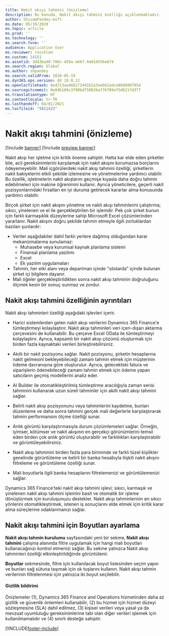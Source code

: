 ```yaml
---
title: Nakit akışı tahmini (önizleme)
description: Bu konuda, Nakit akışı tahmini özelliği açıklanmaktadır.
author: ShivamPandey-msft
ms.date: 05/19/2020
ms.topic: article
ms.prod: ''
ms.technology: ''
ms.search.form: ''
audience: Application User
ms.reviewer: roschlom
ms.custom: 14151
ms.assetid: 3d43ba40-780c-459a-a66f-9a01d556e674
ms.search.region: Global
ms.author: shpandey
ms.search.validFrom: 2020-05-19
ms.dyn365.ops.version: AX 10.0.12
ms.openlocfilehash: 6e4713aa4662714d1b2a3eeb62adce8608907054
ms.sourcegitcommit: 0e8db169c3f90bd750826af76709ef5d621fd377
ms.translationtype: HT
ms.contentlocale: tr-TR
ms.lasthandoff: 04/01/2021
ms.locfileid: "5811423"
---
```

# <a name="cash-flow-forecast-preview"></a>Nakit akışı tahmini (önizleme)

[!include [banner](../includes/banner.md)]
[!include [preview banner](../includes/preview-banner.md)]

Nakit akışı her işletme için kritik öneme sahiptir. Hatta kar elde eden şirketler bile, acil gereksinimlerini karşılamak için nakit akışını korumazsa borçlarını ödeyemeyebilir. Mali içgörülerdeki nakit akışı tahmini özelliği, şirketlerin nakit bakiyelerini etkili şekilde izlemesine ve yönetmelerine yardımcı olabilir. Bu özellik, işletmelerin nakit akışlarını geçmişe kıyasla daha doğru tahmin edebilmeleri için makine öğrenimini kullanır. Ayrıca yöneticilere, geçerli nakit pozisyonlarındaki fırsatları en iyi duruma getirecek kararlar alma konusunda yardımcı olabilir. 

Birçok şirket için nakit akışını yönetme ve nakit akışı tahminlerini çalıştırma; sıkıcı, yinelenen ve el ile gerçekleştirilen bir işlemdir. Pek çok şirket bunun için farklı karmaşıklık düzeylerine sahip Microsoft Excel çözümlerinden yararlanır. Nakit akışını doğru şekilde tahmin etmeyle ilgili zorluklardan bazıları şunlardır:

- Veriler aşağıdakiler dahil farklı yerlere dağılmış olduğundan karar mekanizmalarına sunulamaz: 
  - Muhasebe veya kurumsal kaynak planlama sistemi
  - Finansal planlama yazılımı
  - Excel
  - Ek yazılım uygulamaları 
- Tahmin, her etki alanı veya departman içinde "silolarda" içinde bulunan şirket içi bilgilere dayanır.
- Mali öğeler gerçekleştirildikten sonra nakit akışı tahminin doğruluğunu ölçmek kesin bir sonuç sunmaz ve zordur.
    
## <a name="details-of-the-cash-flow-forecasts-capability"></a>Nakit akışı tahmini özelliğinin ayrıntıları
Nakit akışı tahminleri özelliği aşağıdaki işlevleri içerir. 

- Harici sistemlerden gelen nakit akışı verilerini Dynamics 365 Finance'e tümleştirmeyi kolaylaştırır. Nakit akışı tahminleri veri içeri-dışarı aktarma çerçevesini de kullanabilir. Bu çerçeve Excel OData ile tümleştirmeyi kolaylaştırır. Ayrıca, kapsamlı bir nakit akışı çözümü oluşturmak için birden fazla kaynaktaki verileri birleştirebilirsiniz. 

- Akıllı bir nakit pozisyonu sağlar. Nakit pozisyonu, şirketin hesaplarına nakit gelmesini bekleyebileceği zamanı tahmin etmek için müşterinin ödeme davranışına göre oluşturulur. Ayrıca, gelecekteki fatura ve siparişlerin ödenebileceği zamanı tahmin etmek için ödeme yapan satıcıların geçmiş modellerini analiz eder. 

- AI Builder ile otomatikleştirilmiş tümleştirme aracılığıyla zaman serisi tahminini kullanarak uzun süreli tahminler için akıllı nakit akışı tahmini sağlar.

- Belirli nakit akışı pozisyonunu veya tahminlerini kaydetme, bunları düzenleme ve daha sonra tahmini gerçek mali değerlerle karşılaştırarak tahmin performansını ölçme özelliği sunar.

- Anlık görüntü karşılaştırmasıyla durum çözümlemeleri sağlar. Örneğin, iyimser, kötümser ve nakit akışının en gerçekçi görünümlerini temsil eden birden çok anlık görüntü oluşturabilir ve farklılıkları karşılaştırabilir ve görüntüleyebilirsiniz.

- Nakit akışı tahminini birden fazla para biriminde ve farklı tüzel kişilikler genelinde görüntüleme ve belirli bir banka hesabıyla ilişkili nakit akışını filtreleme ve görüntüleme özelliği sunar. 

- Mali boyutlarla ilgili banka hesaplarını filtrelemenizi ve görüntülemenizi sağlar.

Dynamics 365 Finance'teki nakit akışı tahmini işlevi; sıkıcı, karmaşık ve yinelenen nakit akışı tahmini işlemini basit ve otomatik bir işleme dönüştürmek için kuruluşunuzu destekler. Nakit akışı tahminlerinin en sıkıcı yönlerini otomatikleştirmek, istenen iş sonuçlarını elde etmek için kritik karar alma süreçlerine odaklanmanızı sağlar.

## <a name="setting-up-dimensions-for-cash-flow-forecasting"></a>Nakit akışı tahmini için Boyutları ayarlama
**Nakit akışı tahmin kurulumu** sayfasındaki yeni bir sekme, **Nakit akışı tahmini** çalışma alanında filtre uygulamak için hangi mali boyutları kullanacağınızı kontrol etmenizi sağlar. Bu sekme yalnızca Nakit akışı tahminleri özelliği etkinleştirildiğinde görüntülenir. 

**Boyutlar** sekmesinde, filtre için kullanılacak boyut listesinden seçim yapın ve bunları sağ sütuna taşımak için ok tuşlarını kullanın. Nakit akışı tahmin verilerinin filtrelenmesi için yalnızca iki boyut seçilebilir. 

#### <a name="privacy-notice"></a>Gizlilik bildirimi
Önizlemeler (1), Dynamics 365 Finance and Operations hizmetinden daha az gizlilik ve güvenlik önlemleri kullanabilir, (2) bu hizmet için hizmet düzeyi sözleşmesine (SLA) dahil edilmez, (3) kişisel verileri veya yasal ya da mevzuat uyumluluğu gereksinimlerine tabi olan diğer verileri işlemek için kullanılmamalıdır ve (4) sınırlı desteğe sahiptir.


[!INCLUDE[footer-include](../../includes/footer-banner.md)]
